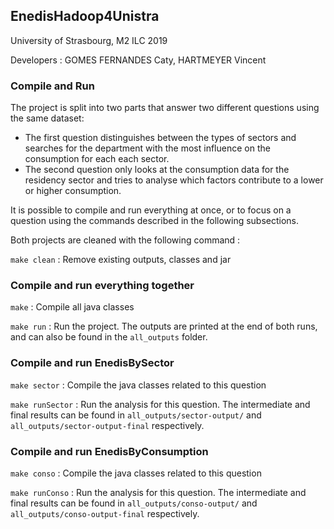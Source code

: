 ## EnedisHadoop4Unistra

University of Strasbourg, M2 ILC 2019

Developers :
GOMES FERNANDES Caty, HARTMEYER Vincent


### Compile and Run

The project is split into two parts that answer two different questions using the same dataset:
* The first question distinguishes between the types of sectors and searches for the department with the most influence on the consumption for each each sector.
* The second question only looks at the consumption data for the residency sector and tries to analyse which factors contribute to a lower or higher consumption.

It is possible to compile and run everything at once, or to focus on a question using the commands described in the following subsections.

Both projects are cleaned with the following command : 

`make clean` : Remove existing outputs, classes and jar

### Compile and run everything together

`make` : Compile all java classes

`make run` : Run the project. The outputs are printed at the end of both runs, and can also be found in the `all_outputs` folder.

### Compile and run EnedisBySector

`make sector` : Compile the java classes related to this question

`make runSector` : Run the analysis for this question. The intermediate and final results can be found in `all_outputs/sector-output/` and `all_outputs/sector-output-final` respectively.

### Compile and run EnedisByConsumption

`make conso` : Compile the java classes related to this question

`make runConso` : Run the analysis for this question. The intermediate and final results can be found in `all_outputs/conso-output/` and `all_outputs/conso-output-final` respectively.